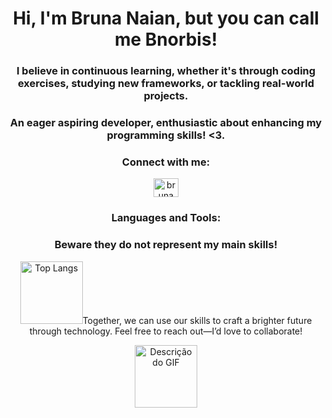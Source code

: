 <h1 align="center">Hi, I'm Bruna Naian, but you can call me Bnorbis!</h1>

<h3 align="center">I believe in continuous learning, whether it's through coding exercises, studying new frameworks, or tackling real-world projects.</h3>

<h3 align="center">An eager aspiring developer, enthusiastic about enhancing my programming skills! <3.</h3>

<h3 align="center">Connect with me:</h3>

<p align="center">
  <a href="https://www.linkedin.com/in/bruna-naian-moreira-lima-garcia-9293a123a/" target="_blank">
    <img align="center" src="https://raw.githubusercontent.com/rahuldkjain/github-profile-readme-generator/master/src/images/icons/Social/linked-in-alt.svg" alt="bruna naian moreira lima garcia" height="30" width="40" />
  </a>
</p>

<h3 align="center">Languages and Tools:</h3>
<h3 align="center">Beware they do not represent my main skills!</h3>

<p align="center">
  <img src="https://github-readme-stats.vercel.app/api/top-langs/?username=Bnorbis&layout=compact" alt="Top Langs"  width="100 />
</p>


<h3 align="center">Together, we can use our skills to craft a brighter future through technology. Feel free to reach out—I’d love to collaborate!</h3>

<p align="center">
  <img src="https://user-images.githubusercontent.com/74038190/226127923-0e8b7792-7b3c-462b-951b-63c96ba1a5af.gif" alt="Descrição do GIF" width="100"/>
</p>
